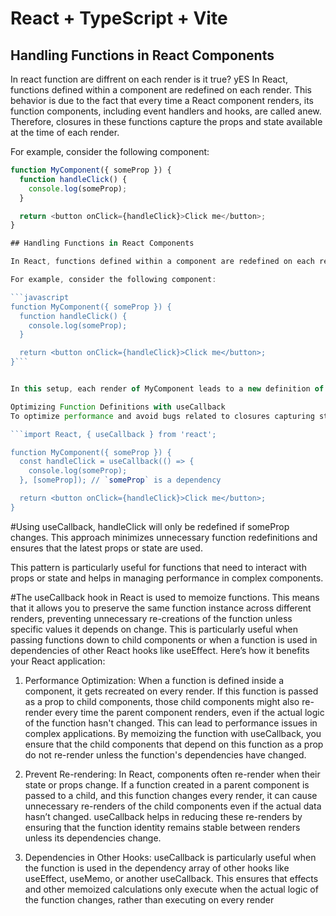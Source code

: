# React + TypeScript + Vite



## Handling Functions in React Components
In react function are diffrent on each render is it true?
yES In React, functions defined within a component are redefined on each render. This behavior is due to the fact that every time a React component renders, its function components, including event handlers and hooks, are called anew. Therefore, closures in these functions capture the props and state available at the time of each render.

For example, consider the following component:

```javascript
function MyComponent({ someProp }) {
  function handleClick() {
    console.log(someProp);
  }

  return <button onClick={handleClick}>Click me</button>;
}

## Handling Functions in React Components

In React, functions defined within a component are redefined on each render. This behavior is due to the fact that every time a React component renders, its function components, including event handlers and hooks, are called anew. Therefore, closures in these functions capture the props and state available at the time of each render.

For example, consider the following component:

```javascript
function MyComponent({ someProp }) {
  function handleClick() {
    console.log(someProp);
  }

  return <button onClick={handleClick}>Click me</button>;
}```


In this setup, each render of MyComponent leads to a new definition of handleClick. If someProp changes, the next render will create a new handleClick function capturing the updated someProp.

Optimizing Function Definitions with useCallback
To optimize performance and avoid bugs related to closures capturing stale data, React's useCallback hook can be used. This hook memoizes functions and only redefines them when specific dependencies change:

```import React, { useCallback } from 'react';

function MyComponent({ someProp }) {
  const handleClick = useCallback(() => {
    console.log(someProp);
  }, [someProp]); // `someProp` is a dependency

  return <button onClick={handleClick}>Click me</button>;
}
```

#Using useCallback, handleClick will only be redefined if someProp changes. This approach minimizes unnecessary function redefinitions and ensures that the latest props or state are used.

This pattern is particularly useful for functions that need to interact with props or state and helps in managing performance in complex components.

#The useCallback hook in React is used to memoize functions. This means that it allows you to preserve the same function instance across different renders, preventing unnecessary re-creations of the function unless specific values it depends on change. This is particularly useful when passing functions down to child components or when a function is used in dependencies of other React hooks like useEffect. Here’s how it benefits your React application:

1. Performance Optimization:
When a function is defined inside a component, it gets recreated on every render. If this function is passed as a prop to child components, those child components might also re-render every time the parent component renders, even if the actual logic of the function hasn't changed. This can lead to performance issues in complex applications. By memoizing the function with useCallback, you ensure that the child components that depend on this function as a prop do not re-render unless the function's dependencies have changed.

2. Prevent Re-rendering:
In React, components often re-render when their state or props change. If a function created in a parent component is passed to a child, and this function changes every render, it can cause unnecessary re-renders of the child components even if the actual data hasn’t changed. useCallback helps in reducing these re-renders by ensuring that the function identity remains stable between renders unless its dependencies change.

3. Dependencies in Other Hooks:
useCallback is particularly useful when the function is used in the dependency array of other hooks like useEffect, useMemo, or another useCallback. This ensures that effects and other memoized calculations only execute when the actual logic of the function changes, rather than executing on every render